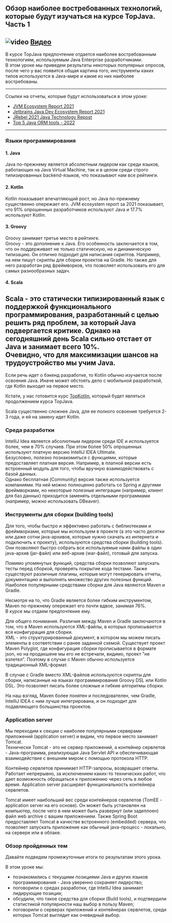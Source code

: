 ## Обзор наиболее востребованных технологий, которые будут изучаться на курсе TopJava. Часть 1

## ![video](https://cloud.githubusercontent.com/assets/13649199/13672715/06dbc6ce-e6e7-11e5-81a9-04fbddb9e488.png) [Видео](https://drive.google.com/file/d/1foI_YIiQWM3Q3h928Fj8eqykY4NSx7Yp)

В курсе TopJava предпочтение отдается наиболее востребованным технологиям, используемым Java Enterprise
разработчиками.  
В этом уроке мы приведем результаты некоторых популярных опросов, после чего у вас появится общая картина того,
инструменты каких типов используются в Java-мире и какие из них наиболее востребованы.

---

Ссылки на отчеты, которые будут использоваться в этом уроке:

- [JVM Ecosystem Report 2021](https://snyk.io/jvm-ecosystem-report-2021/)
- [Jetbrains Java Dev Ecosystem Report 2021](https://www.jetbrains.com/lp/devecosystem-2021/java/)
- [JRebel 2021 Java Technology Repost](https://www.jrebel.com/blog/2021-java-technology-report)
- [Top 5 Java ORM tools - 2022](https://www.knowledgefactory.net/2021/09/top-java-orm-tools-20XX.html)

---

### Языки программирования

#### 1. Java

Java по-прежнему является абсолютным лидером как среди языков, работающих на Java Virtual Machine, так и в целом среди
строго типизированных backend-языков, что показывают нам все рейтинги.

#### 2. Kotlin

Kotlin показывает впечатляющий рост, но Java по-прежнему существенно опережает его. JVM ecosystem report за 2021
показывает, что 91% опрошенных разработчиков используют Java и 17.7% используют Kotlin.

#### 3. Groovy

Groovy занимает третье место в рейтинге.   
Groovy - это дополнение к Java. Его особенность заключается в том, что он поддерживает не только статическую, но и
динамическую типизацию. Он отлично подходит для написания скриптов. Например, на нем пишут скрипты для сборки проектов
на Gradle. Но также для него разработан ряд фреймворков, что позволяет использовать его для самых разнообразных задач.

#### 4. Scala

Scala - это статически типизированный язык с поддержкой функционального программирования, разработанный с целью решить
ряд проблем, за который Java подвергается критике. Однако на сегодняшний день Scala сильно отстает от Java и занимает
всего 10%.   
Очевидно, что для максимизации шансов на трудоустройство мы учим Java.
---
Если речь идет о бэкенд разработке, то Kotlin обычно изучается после освоения Java. Иначе может обстоять дело с
мобильной разработкой, где Kotlin выходит на первое место.

Кстати, у нас готовится курс [TopKotlin](https://javaops.ru/view/topkotlin), который будет являться продолжением курса
TopJava.

Scala существенно сложнее Java, для ее полного освоения требуется 2-3 года, и ей на замену идет Kotlin.

### Среда разработки

IntelliJ Idea является абсолютным лидером среди IDE и используется более, чем в 70% случаев. При этом более 50%
опрошенных используют платную версию IntelliJ IDEA Ultimate.   
Безусловно, полезно познакомиться с функциями, которые предоставляет платная версия. Например, в платной версии есть
встроенный модуль для того, чтобы вручную взаимодействовать с базой данных.   
Однако бесплатная (Community) версия также используется компаниями. На ней можно полноценно работать со Spring и другими
фреймворками, но некоторые полезные интеграции (например, клиент для баз данных) приходится заменять отдельными
программами
(например, можно использовать DBeaver).

### Инструменты для сборки (building tools)

Для того, чтобы быстро и эффективно работать с библиотеками и фреймворками, которые мы используем в проекте (а это часто
десятки или даже сотни java-архивов, которые нужно скачать из интернета и подключить к проекту), используются средства
сборки (building tools). Они позволяют быстро собрать все используемые нами файлы в один java-архив (jar-файл) или
веб-архив (war-файл), готовый для запуска.

Помимо упомянутых функций, средства сборки позволяют запускать тесты перед сборкой, проверять покрытие кода тестами.
Также существуют различные плагины, которые могут генерировать отчеты, документацию и выполнять множество других
полезных функций. Наиболее популярными средствами сборки для Java являются Maven и Gradle.

Несмотря на то, что Gradle является более гибким инструментом, Maven по-прежнему опережает его почти вдвое, занимая
76%.  
В курсе мы отдаем предпочтение ему.

Для общего понимания. Различия между Maven и Gradle заключаются в том, что в Maven используются XML-файлы, в которых
прописывается вся конфигурация для сборки.  
XML - это структурированный документ, в котором мы можем писать элементы в соответствии с ранее заданной схемой.
Существует проект Maven Polyglot, где конфигурация сборки прописывается в формате json, но на продакшене мы его не
встречали, видимо, проект "не взлетел". Поэтому в случае с Maven обычно используется традиционный XML-формат.

В случае с Gradle вместо XML-файлов используются скрипты для сборки, написанные на языках программирования Groovy DSL
или Kotlin DSL. Это позволяет писать более сложные и гибкие алгоритмы сборки.

На наш взгляд, Maven более понятен и последователен, чем Gradle, IntelliJ IDEA с ним лучше интегрирована, и он подходит
для подавляющего большинства проектов.

### Application server

Мы переходим к секции с наиболее популярными серверами приложений (application server)
и видим, что первое место занимает Tomcat.   
Технически Tomcat - это не сервер приложений, а контейнер сервлетов - Java-программа, реализующая Java Servlet API и
обеспечивающая взаимодействие с внешним миром с помощью протокола HTTP.

Контейнер сервлетов принимает HTTP-запросы, возвращает ответы. Работает непрерывно, за исключением каких-то технических
работ, что дает возможность обращаться к приложению через сеть в любое время. Application server расширяет
функциональность контейнера сервлетов.

Tomcat имеет наибольший вес среди контейнеров сервлетов
(TomEE - application server на его основе). Он может быть установлен на компьютер, после чего в нем может быть
развернут (или задеплоен) файл web archive с вашим приложением. Также Spring Boot предоставляет Tomcat в качестве
встроенного (embedded) сервера, что позволяет запускать приложение как обычный java-процесс - локально, на сервере или в
облаке.

### Обзор пройденных тем

Давайте подведем промежуточные итоги по результатам этого урока.

В этом уроке мы:

* познакомились с текущими позициями Java и других языков программирования - Java уверенно сохраняет лидерство;
* поговорили о средах разработки, где IntelliJ Idea занимает лидирующие позиции;
* обсудили, что такое средства для сборки (Build tools), и подтвердили статистикой популярности наш выбор в пользу
  Maven;
* поговорили о серверах приложений и контейнерах сервлетов, среди которых Tomcat выглядит как очевидный выбор.







